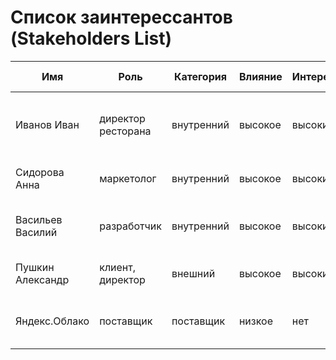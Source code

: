# Список заинтерессантов (Stakeholders List)

| Имя                   | Роль                 | Категория  | Влияние | Интерес | Интересы                                       | Контакты                  | Частота контактов | Дополнительно                                             |
|-----------------------|----------------------|------------|---------|---------|------------------------------------------------|---------------------------|-------------------|-----------------------------------------------------------|
| Иванов Иван           | директор ресторана   | внутренний | высокое | высокий | состояние проекта, сроки, проблемы, зп         | invanov@email.dom         | ежедневно         |                                                           |
| Сидорова Анна         | маркетолог           | внутренний | высокое | высокий | разработка, бюджет, сроки, зп                  | telegram: @SidorovaAnna   | ежедневно         |                                                           |
| Васильев Василий      | разработчик          | внутренний | высокое | высокий | маркетинг, архитектура, требования, зп         | vasiliev@email.dom        | ежедневно         |                                                           |
| Пушкин Александр      | клиент, директор     | внешний    | высокое | высокий | сроки, функции, стоимость                      | pushkin@client.dom        | еженедельно       |                                                           |
| Яндекс.Облако         | поставщик            | поставщик  | низкое  | нет     | оплата счетов, соблюдение законов              | https://cloud.yandex.ru/  | нет               |                                                           |